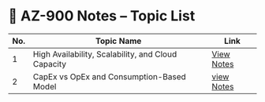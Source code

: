 # 📘 AZ-900 Notes – Topic List

| No. | Topic Name                                                        | Link                                                                                                                        |
|-----|-------------------------------------------------------------------|-----------------------------------------------------------------------------------------------------------------------------|
| 1   | High Availability, Scalability, and Cloud Capacity                | [View Notes](https://github.com/Rudraksh121a/az-900-notes/blob/main/Notes/01-High%20Availability,%20Scalability,%20and%20Cloud%20Capacity/High%20Availability,%20Scalability,%20and%20Cloud%20Capacity.md) |
| 2   | CapEx vs OpEx and Consumption-Based Model                         | [view Notes](https://github.com/Rudraksh121a/az-900-notes/blob/main/Notes/02-CapEx%20vs%20OpEx%20and%20Consumption-Based%20Model/CapEx%20vs%20OpEx%20and%20Consumption-Based%20Model.md)|
